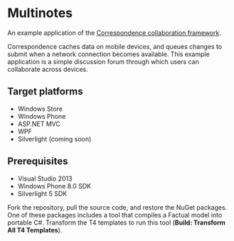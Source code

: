 # Multinotes
An example application of the [Correspondence collaboration framework](http://correspondencecloud.com).

Correspondence caches data on mobile devices, and queues changes to submit when a network connection becomes available. This example application is a simple discussion forum through which users can collaborate across devices.

## Target platforms
- Windows Store
- Windows Phone
- ASP.NET MVC
- WPF
- Silverlight (coming soon)

## Prerequisites
- Visual Studio 2013
- Windows Phone 8.0 SDK
- Silverlight 5 SDK

Fork the repository, pull the source code, and restore the NuGet packages. One of these packages includes a tool that compiles a Factual model into portable C#. Transform the T4 templates to run this tool (**Build: Transform All T4 Templates**).